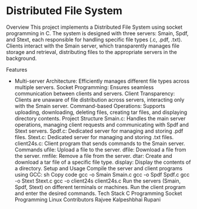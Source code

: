 # Distributed File System
Overview
This project implements a Distributed File System using socket programming in C. The system is designed with three servers: Smain, Spdf, and Stext, each responsible for handling specific file types (.c, .pdf, .txt). Clients interact with the Smain server, which transparently manages file storage and retrieval, distributing files to the appropriate servers in the background.

Features
- Multi-server Architecture: Efficiently manages different file types across multiple servers.
Socket Programming: Ensures seamless communication between clients and servers.
Client Transparency: Clients are unaware of file distribution across servers, interacting only with the Smain server.
Command-based Operations: Supports uploading, downloading, deleting files, creating tar files, and displaying directory contents.
Project Structure
Smain.c: Handles the main server operations, managing client requests and communicating with Spdf and Stext servers.
Spdf.c: Dedicated server for managing and storing .pdf files.
Stext.c: Dedicated server for managing and storing .txt files.
client24s.c: Client program that sends commands to the Smain server.
Commands
ufile: Upload a file to the server.
dfile: Download a file from the server.
rmfile: Remove a file from the server.
dtar: Create and download a tar file of a specific file type.
display: Display the contents of a directory.
Setup and Usage
Compile the server and client programs using GCC:
sh
Copy code
gcc -o Smain Smain.c
gcc -o Spdf Spdf.c
gcc -o Stext Stext.c
gcc -o client24s client24s.c
Run the servers (Smain, Spdf, Stext) on different terminals or machines.
Run the client program and enter the desired commands.
Tech Stack
C Programming
Socket Programming
Linux
Contributors
Rajvee Kalpeshbhai Rupani
